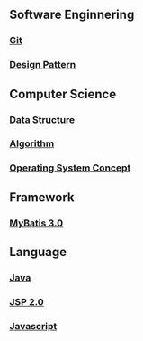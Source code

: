 ## Software Enginnering
### [Git](https://github.com/yonghwankim-dev/git_study)
### [Design Pattern](https://github.com/yonghwankim-dev/DesignPattern)

## Computer Science
### [Data Structure](https://github.com/yonghwankim-dev/DataStruct)
### [Algorithm](https://github.com/yonghwankim-dev/inflearn_algorithm)
### [Operating System Concept](https://github.com/yonghwankim-dev/OperatingSystem_Study)

## Framework
### [MyBatis 3.0](https://github.com/yonghwankim-dev/mybatis_study)

## Language
### [Java](https://github.com/yonghwankim-dev/java_study)
### [JSP 2.0](https://github.com/yonghwankim-dev/JSP2.0)
### [Javascript](https://github.com/yonghwankim-dev/javascript_basic)
